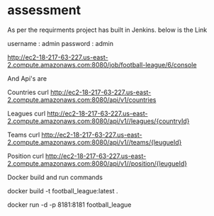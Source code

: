# assessment

As per the requirments project has built in Jenkins. below is the Link

username : admin
password : admin

http://ec2-18-217-63-227.us-east-2.compute.amazonaws.com:8080/job/football-league/6/console

And Api's are

Countries
curl http://ec2-18-217-63-227.us-east-2.compute.amazonaws.com:8080/api/v1/countries

Leagues
curl http://ec2-18-217-63-227.us-east-2.compute.amazonaws.com:8080/api/v1//leagues/{countryId}

Teams
curl http://ec2-18-217-63-227.us-east-2.compute.amazonaws.com:8080/api/v1//teams/{leugueId}

Position
curl http://ec2-18-217-63-227.us-east-2.compute.amazonaws.com:8080/api/v1//position/{leugueId}


Docker build and run commands

docker build -t football_league:latest .

docker run -d  -p 8181:8181 football_league



